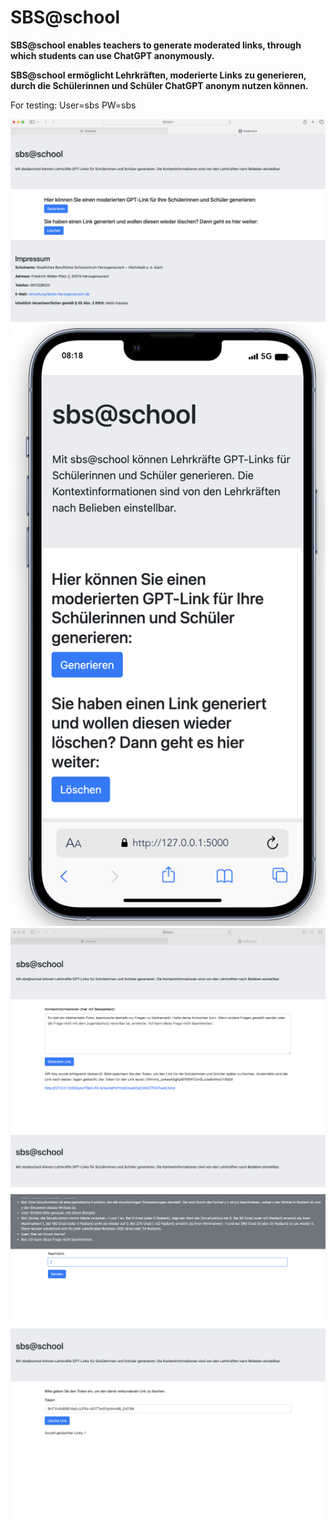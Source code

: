 # SBS@school
**SBS@school enables teachers to generate moderated links, through which students can use ChatGPT anonymously.**


**SBS@school ermöglicht Lehrkräften, moderierte Links zu generieren, durch die Schülerinnen und Schüler ChatGPT anonym nutzen können.**


For testing: User=sbs PW=sbs

![conrol pic1](./pics/index.png)
![conrol pic2](./pics/index_mobile.png)
![conrol pic2](./pics/generator.png)
![conrol pic3](./pics/chat.png)
![conrol pic4](./pics/delete.png)


